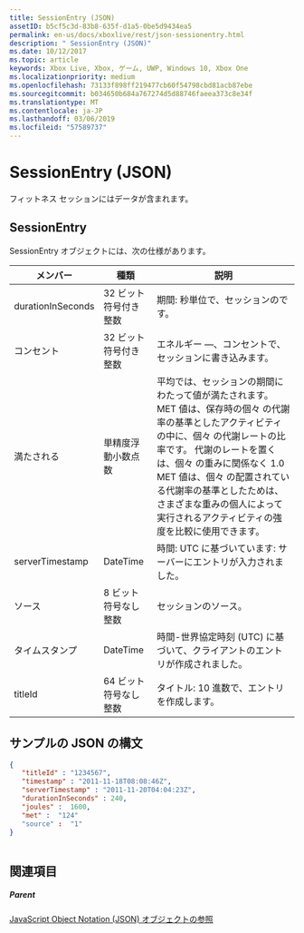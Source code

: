 ```yaml
---
title: SessionEntry (JSON)
assetID: b5cf5c3d-83b8-635f-d1a5-0be5d9434ea5
permalink: en-us/docs/xboxlive/rest/json-sessionentry.html
description: " SessionEntry (JSON)"
ms.date: 10/12/2017
ms.topic: article
keywords: Xbox Live, Xbox, ゲーム, UWP, Windows 10, Xbox One
ms.localizationpriority: medium
ms.openlocfilehash: 73133f898ff219477cb60f54798cbd81acb87ebe
ms.sourcegitcommit: b034650b684a767274d5d88746faeea373c8e34f
ms.translationtype: MT
ms.contentlocale: ja-JP
ms.lasthandoff: 03/06/2019
ms.locfileid: "57589737"
---
```

# <a name="sessionentry-json"></a>SessionEntry (JSON)
フィットネス セッションにはデータが含まれます。 
<a id="ID4EN"></a>

 
## <a name="sessionentry"></a>SessionEntry
 
SessionEntry オブジェクトには、次の仕様があります。
 
| メンバー| 種類| 説明| 
| --- | --- | --- | 
| durationInSeconds| 32 ビット符号付き整数 | 期間: 秒単位で、セッションのです。 | 
| コンセント| 32 ビット符号付き整数 | エネルギー —、コンセントで、セッションに書き込みます。 | 
| 満たされる| 単精度浮動小数点数| 平均では、セッションの期間にわたって値が満たされます。 MET 値は、保存時の個々 の代謝率の基準としたアクティビティの中に、個々 の代謝レートの比率です。 代謝のレートを置くは、個々 の重みに関係なく 1.0 MET 値は、個々 の配置されている代謝率の基準としたためは、さまざまな重みの個人によって実行されるアクティビティの強度を比較に使用できます。| 
| serverTimestamp| DateTime| 時間: UTC に基づいています: サーバーにエントリが入力されました。 | 
| ソース| 8 ビット符号なし整数| セッションのソース。| 
| タイムスタンプ| DateTime| 時間-世界協定時刻 (UTC) に基づいて、クライアントのエントリが作成されました。 | 
| titleId| 64 ビット符号なし整数| タイトル: 10 進数で、エントリを作成します。| 
  
<a id="ID4EFE"></a>

 
## <a name="sample-json-syntax"></a>サンプルの JSON の構文
 

```json
{
   "titleId" : "1234567",
   "timestamp" : "2011-11-18T08:08:46Z",
   "serverTimestamp" : "2011-11-20T04:04:23Z",
   "durationInSeconds" : 240,
   "joules" :  1600,
   "met" :  "124"
   "source" :  "1"
}
    
```

  
<a id="ID4EOE"></a>

 
## <a name="see-also"></a>関連項目
 
<a id="ID4EQE"></a>

 
##### <a name="parent"></a>Parent 

[JavaScript Object Notation (JSON) オブジェクトの参照](atoc-xboxlivews-reference-json.md)

   